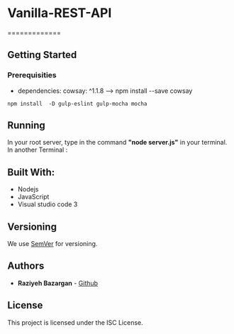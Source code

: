 # Vanilla-REST-API
=============

> 

## Getting Started


### Prerequisities

- dependencies: 
    cowsay: ^1.1.8  --> npm install --save cowsay
  
```
npm install  -D gulp-eslint gulp-mocha mocha

```


## Running

In your root server, type in the command **"node server.js"** in your terminal.
In another Terminal :



## Built With:

* Nodejs
* JavaScript
* Visual studio code 3 

## Versioning

We use [SemVer](http://semver.org/) for versioning.

## Authors

* **Raziyeh Bazargan** - [Github](https://github.com/RaziyehBazargan)

## License

This project is licensed under the ISC License.

